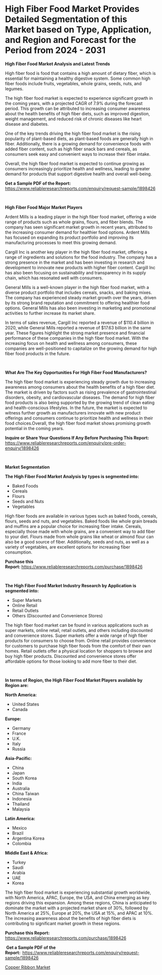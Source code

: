 <p><h1>High Fiber Food Market Provides Detailed Segmentation of this Market based on Type, Application, and Region and Forecast for the Period from 2024 - 2031</h1></p><p><strong>High Fiber Food Market Analysis and Latest Trends</strong></p>
<p><p>High fiber food is food that contains a high amount of dietary fiber, which is essential for maintaining a healthy digestive system. Some common high fiber foods include fruits, vegetables, whole grains, seeds, nuts, and legumes.</p><p>The high fiber food market is expected to experience significant growth in the coming years, with a projected CAGR of 7.9% during the forecast period. This growth can be attributed to increasing consumer awareness about the health benefits of high fiber diets, such as improved digestion, weight management, and reduced risk of chronic diseases like heart disease and diabetes.</p><p>One of the key trends driving the high fiber food market is the rising popularity of plant-based diets, as plant-based foods are generally high in fiber. Additionally, there is a growing demand for convenience foods with added fiber content, such as high fiber snack bars and cereals, as consumers seek easy and convenient ways to increase their fiber intake.</p><p>Overall, the high fiber food market is expected to continue growing as consumers increasingly prioritize health and wellness, leading to greater demand for products that support digestive health and overall well-being.</p></p>
<p><strong>Get a Sample PDF of the Report:&nbsp;</strong> <a href="https://www.reliableresearchreports.com/enquiry/request-sample/1898426">https://www.reliableresearchreports.com/enquiry/request-sample/1898426</a></p>
<p>&nbsp;</p>
<p><strong>High Fiber Food Major Market Players</strong></p>
<p><p>Ardent Mills is a leading player in the high fiber food market, offering a wide range of products such as whole grains, flours, and fiber blends. The company has seen significant market growth in recent years, attributed to the increasing consumer demand for healthier food options. Ardent Mills has focused on expanding its product portfolio and improving its manufacturing processes to meet this growing demand.</p><p>Cargill Inc is another key player in the high fiber food market, offering a range of ingredients and solutions for the food industry. The company has a strong presence in the market and has been investing in research and development to innovate new products with higher fiber content. Cargill Inc has also been focusing on sustainability and transparency in its supply chain, which has resonated well with consumers.</p><p>General Mills is a well-known player in the high fiber food market, with a diverse product portfolio that includes cereals, snacks, and baking mixes. The company has experienced steady market growth over the years, driven by its strong brand reputation and commitment to offering healthier food options. General Mills has also been investing in marketing and promotional activities to further increase its market share.</p><p>In terms of sales revenue, Cargill Inc reported a revenue of $110.4 billion in 2020, while General Mills reported a revenue of $17.63 billion in the same year. These figures highlight the strong market presence and financial performance of these companies in the high fiber food market. With the increasing focus on health and wellness among consumers, these companies are well-positioned to capitalize on the growing demand for high fiber food products in the future.</p></p>
<p>&nbsp;</p>
<p><strong>What Are The Key Opportunities For High Fiber Food Manufacturers?</strong></p>
<p><p>The high fiber food market is experiencing steady growth due to increasing awareness among consumers about the health benefits of a high fiber diet. The market is driven by factors such as rising prevalence of gastrointestinal disorders, obesity, and cardiovascular diseases. The demand for high fiber food products is also being supported by the growing trend of clean eating and health-conscious lifestyles. In the future, the market is expected to witness further growth as manufacturers innovate with new product offerings and consumers continue to prioritize health and wellness in their food choices.Overall, the high fiber food market shows promising growth potential in the coming years.</p></p>
<p><strong>Inquire or Share Your Questions If Any Before Purchasing This Report:</strong> <a href="https://www.reliableresearchreports.com/enquiry/pre-order-enquiry/1898426">https://www.reliableresearchreports.com/enquiry/pre-order-enquiry/1898426</a></p>
<p>&nbsp;</p>
<p><strong>Market Segmentation</strong></p>
<p><strong>The High Fiber Food Market Analysis by types is segmented into:</strong></p>
<p><ul><li>Baked Foods</li><li>Cereals</li><li>Flours</li><li>Seeds and Nuts</li><li>Vegetables</li></ul></p>
<p><p>High fiber foods are available in various types such as baked foods, cereals, flours, seeds and nuts, and vegetables. Baked foods like whole grain breads and muffins are a popular choice for increasing fiber intake. Cereals, especially those made with whole grains, are a convenient way to add fiber to your diet. Flours made from whole grains like wheat or almond flour can also be a good source of fiber. Additionally, seeds and nuts, as well as a variety of vegetables, are excellent options for increasing fiber consumption.</p></p>
<p><strong>Purchase this Report:&nbsp;</strong><a href="https://www.reliableresearchreports.com/purchase/1898426">https://www.reliableresearchreports.com/purchase/1898426</a></p>
<p>&nbsp;</p>
<p><strong>The High Fiber Food Market Industry Research by Application is segmented into:</strong></p>
<p><ul><li>Super Markets</li><li>Online Retail</li><li>Retail Outlets</li><li>Others (Discounted and Convenience Stores)</li></ul></p>
<p><p>The high fiber food market can be found in various applications such as super markets, online retail, retail outlets, and others including discounted and convenience stores. Super markets offer a wide range of high fiber products for consumers to choose from. Online retail provides convenience for customers to purchase high fiber foods from the comfort of their own homes. Retail outlets offer a physical location for shoppers to browse and buy high fiber products. Discounted and convenience stores offer affordable options for those looking to add more fiber to their diet.</p></p>
<p>&nbsp;</p>
<p><strong>In terms of Region, the High Fiber Food Market Players available by Region are:</strong></p>
<p>
    <p> <strong> North America: </strong>
        <ul>
            <li>United States</li>
            <li>Canada</li>
        </ul>
        </p> 
    <p> <strong> Europe: </strong>
        <ul>
            <li>Germany</li>
            <li>France</li>
            <li>U.K.</li>
            <li>Italy</li>
            <li>Russia</li>
        </ul>
        </p> 
    <p> <strong> Asia-Pacific: </strong>
        <ul>
            <li>China</li>
            <li>Japan</li>
            <li>South Korea</li>
            <li>India</li>
            <li>Australia</li>
            <li>China Taiwan</li>
            <li>Indonesia</li>
            <li>Thailand</li>
            <li>Malaysia</li>
        </ul>
        </p> 
    <p> <strong> Latin America: </strong>
        <ul>
            <li>Mexico</li>
            <li>Brazil</li>
            <li>Argentina Korea</li>
            <li>Colombia</li>
        </ul>
        </p> 
    <p> <strong> Middle East & Africa: </strong>
        <ul>
            <li>Turkey</li>
            <li>Saudi</li>
            <li>Arabia</li>
            <li>UAE</li>
            <li>Korea</li>
        </ul>
    </p>
    </p>
<p><p>The high fiber food market is experiencing substantial growth worldwide, with North America, APAC, Europe, the USA, and China emerging as key regions driving this expansion. Among these regions, China is anticipated to dominate the market with a projected market share of 30%, followed by North America at 25%, Europe at 20%, the USA at 15%, and APAC at 10%. The increasing awareness about the benefits of high fiber diets is contributing to significant market growth in these regions.</p></p>
<p><strong>Purchase this Report: </strong><a href="https://www.reliableresearchreports.com/purchase/1898426">https://www.reliableresearchreports.com/purchase/1898426</a></p>
<p>&nbsp;<strong>Get a Sample PDF of the Report:&nbsp;&nbsp;</strong><a href="https://www.reliableresearchreports.com/enquiry/request-sample/1898426">https://www.reliableresearchreports.com/enquiry/request-sample/1898426</a></p>
<p><strong></strong></p>
<p><p><a href="https://bubble-tree-ea4.notion.site/Copper-Ribbon-Market-Research-Report-The-Key-To-Successful-Business-Strategy-Forecasted-for-Period--8bc8151112a04de1830adef193b79043">Copper Ribbon Market</a></p></p>